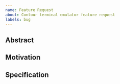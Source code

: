 ```yaml
---
name: Feature Request
about: Contour terminal emulator feature request
labels: bug
---
```


<!--## Prerequisites

- Many many thanks for taking part in this community, we really appreciate that.
- Please make sure this feature you would like to have isn't already listed in any of the tickets here.

-->

## Abstract

<!--
Please describe by example what problem you see in the current Contour terminal emulator and give a
reason why it needs a change.
-->

## Motivation

<!--
In this section you describe how you propose to address the problem you described earlier.
-->

## Specification

<!--
Optional, in case of a technical request, please provide a link to or write up some minimal
specification that describes this feature and its semantics the best.

This specification should be detailed enough to allow any developer to implement the functionality.
-->
